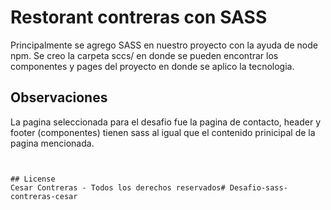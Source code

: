 # Restorant contreras con SASS

Principalmente se agrego SASS en nuestro proyecto con la ayuda de node npm. Se creo la carpeta sccs/ en donde se pueden encontrar los componentes y pages del proyecto en donde se aplico la tecnologia.

## Observaciones

La pagina seleccionada para el desafio fue la pagina de contacto, header y footer (componentes) tienen sass al igual que el contenido prinicipal de la pagina mencionada.

```


## License
Cesar Contreras - Todos los derechos reservados# Desafio-sass-contreras-cesar
